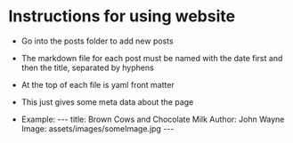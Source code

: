 # Instructions for using website

- Go into the posts folder to add new posts
- The markdown file for each post must be named with the date first and then the title, separated by hyphens

- At the top of each file is yaml front matter
- This just gives some meta data about the page

- Example:
\---
title: Brown Cows and Chocolate Milk
Author: John Wayne
Image: assets/images/someImage.jpg
\---


